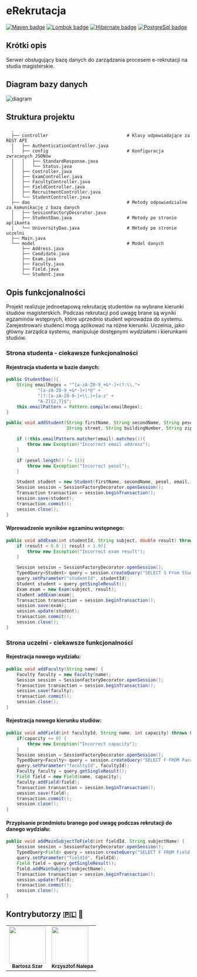 # eRekrutacja

[![Maven badge](https://img.shields.io/badge/Maven-4.0.0-red)](https://maven.apache.org)
[![Lombok badge](https://img.shields.io/badge/Project_Lombok-1.18.12-green)](https://mvnrepository.com/artifact/org.projectlombok/lombok)
[![Hibernate badge](https://img.shields.io/badge/Hibernate-5.4.13-yellow)](https://mvnrepository.com/artifact/org.hibernate/hibernate-core)
[![PostgreSql badge](https://img.shields.io/badge/PostgreSQL-42.2.12-%2346A9EE)](https://mvnrepository.com/artifact/org.postgresql/postgresql)

## Krótki opis

Serwer obsługujący bazę danych do zarządzania procesem e-rekrutacji na studia magisterskie.

## Diagram bazy danych
![diagram](https://github.com/szarbartosz/eRecruitment/blob/master/diagram.png)

## Struktura projektu
```
  .
  ├── controller                              # Klasy odpowiadające za REST API
  │   ├── AuthenticationController.java
  │   ├── config                              # Konfiguracja zwracanych JSONów
  │   │   ├── StandardResponse.java
  │   │   └── Status.java
  │   ├── Controller.java
  │   ├── ExamController.java
  │   ├── FacultyController.java
  │   ├── FieldController.java
  │   ├── RecruitmentController.java
  │   └── StudentController.java
  ├── dao                                     # Metody odpowiedzialne za komunikację z bazą danych
  │   ├── SessionFactoryDecorator.java        
  │   ├── StudentDao.java                     # Metody po stronie aplikanta
  │   └── UniversityDao.java                  # Metody po stronie uczelni
  ├── Main.java
  └── model                                   # Model danych
      ├── Address.java
      ├── Candidate.java
      ├── Exam.java
      ├── Faculty.java
      ├── Field.java
      └── Student.java
```
## Opis funkcjonalności

Projekt realizuje jednoetapową rekrutację studentów na wybrane kierunki studiów magisterskich. Podczas rekrutacji pod uwagę brane są wyniki egzaminów wstępnych, które uprzednio student wprowadza do systemu. Zarejestrowani studenci mogą aplikować na różne kierunki. Uczelnia, jako główny zarządca systemu, manipuluje dostępnymi wydziałami i kierunkami studiów.

### Strona studenta - ciekawsze funkcjonalności
#### Rejestracja studenta w bazie danych:

```java
public StudentDao(){
    String emailRegex = "^[a-zA-Z0-9_+&*-]+(?:\\."+
            "[a-zA-Z0-9_+&*-]+)*@" +
            "(?:[a-zA-Z0-9-]+\\.)+[a-z" +
            "A-Z]{2,7}$";
    this.emailPattern = Pattern.compile(emailRegex);
}

public void addStudent(String firstName, String secondName, String pesel, String email,
                       String street, String buildingNumber, String zipCode, String city, String hashCode) throws Exception {

    if (!this.emailPattern.matcher(email).matches()){
        throw new Exception("Incorrect email address");
    }

    if (pesel.length() != 11){
        throw new Exception("Incorrect pesel");
    }

    Student student = new Student(firstName, secondName, pesel, email, street, buildingNumber, zipCode, city, hashCode);
    Session session = SessionFactoryDecorator.openSession();
    Transaction transaction = session.beginTransaction();
    session.save(student);
    transaction.commit();
    session.close();
}
```    

#### Wprowadzenie wyników egzaminu wstępnego:

```java
public void addExam(int studentId, String subject, double result) throws Exception {
    if (result < 0.0 || result > 1.0){
        throw new Exception("Incorrect exam result");
    }

    Session session = SessionFactoryDecorator.openSession();
    TypedQuery<Student> query = session.createQuery("SELECT S From Student S WHERE S.studentId = :studentId", Student.class );
    query.setParameter("studentId", studentId);
    Student student = query.getSingleResult();
    Exam exam = new Exam(subject, result);
    student.addExam(exam);
    Transaction transaction = session.beginTransaction();
    session.save(exam);
    session.update(student);
    transaction.commit();
    session.close();
}
```

### Strona uczelni - ciekawsze funkcjonalności
#### Rejestracja nowego wydziału:

```java
public void addFaculty(String name) {
    Faculty faculty = new Faculty(name);
    Session session = SessionFactoryDecorator.openSession();
    Transaction transaction = session.beginTransaction();
    session.save(faculty);
    transaction.commit();
    session.close();
}
```

#### Rejestracja nowego kierunku studiów:

```java
public void addField(int facultyId, String name, int capacity) throws Exception {
    if(capacity <= 0) {
        throw new Exception("Incorrect capacity");
    }
    Session session = SessionFactoryDecorator.openSession();
    TypedQuery<Faculty> query = session.createQuery("SELECT F FROM Faculty F WHERE F.facultyId = :facultyId", Faculty.class);
    query.setParameter("facultyId", facultyId);
    Faculty faculty = query.getSingleResult();
    Field field = new Field(name, capacity);
    faculty.addField(field);
    Transaction transaction = session.beginTransaction();
    session.save(field);
    transaction.commit();
    session.close();
}
```

#### Przypisanie przedmiotu branego pod uwagę podczas rekrutacji do danego wydziału:

```java
public void addMainSubjectToField(int fieldId, String subjectName) {
    Session session = SessionFactoryDecorator.openSession();
    TypedQuery<Field> query = session.createQuery("SELECT F FROM Field F WHERE F.fieldId = :fieldId", Field.class);
    query.setParameter("fieldId", fieldId);
    Field field = query.getSingleResult();
    field.addMainSubject(subjectName);
    Transaction transaction = session.beginTransaction();
    session.update(field);
    transaction.commit();
    session.close();
}
```

## Kontrybutorzy :poland: :onion:
<table>
  <tr>
    <td align="center"><a href="https://github.com/szarbartosz"><img src="https://avatars3.githubusercontent.com/u/48298481?s=400&u=f61ccb0f734a51dc2a1115e6478839be62cb2216&v=4" width="100px;" alt=""/><br /><sub><b>Bartosz Szar</b></sub></a><br /></td>
    <td align="cefix fixanter"><a href="https://github.com/kraleppa"><img src="https://avatars1.githubusercontent.com/u/56135216?s=460&u=359e017d16c70a31d3bdb086172308cc6f045acf&v=4" width="100px;" alt=""/><br /><sub><b>Krzysztof Nalepa</b></sub></a><br />
    </td>
  </tr>
</table>


